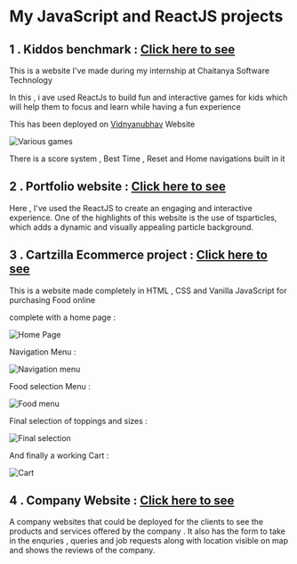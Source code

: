 # My JavaScript and ReactJS projects

## 1 . Kiddos benchmark : [Click here to see](https://github.com/Shivraj-Kore/child-benchmark)

This is a website I've made during my internship at Chaitanya Software Technology

In this , i ave used ReactJs to build fun and interactive games for kids which will help them to focus and learn while having a fun experience

This has been deployed on [Vidnyanubhav](http://cstkids.vidnyanubhav.com/) Website

![Various games](src/assets/gamemenuimg.png)

There is a score system , Best Time , Reset and Home navigations built in it

## 2 . Portfolio website : [Click here to see](https://github.com/Shivraj-Kore/PersonalWebReact)

Here , I've used the ReactJS to create an engaging and interactive experience. One of the highlights of this website is the use of tsparticles, which adds a dynamic and visually appealing particle background.

## 3 . Cartzilla Ecommerce project : [Click here to see](https://github.com/Shivraj-Kore/Cartzilla-project)

This is a website made completely in HTML , CSS and Vanilla JavaScript for purchasing Food online

complete with a home page :

![Home Page](ReadmeImages/homepage.png)

Navigation Menu :

![Navigation menu](ReadmeImages/navigationmenu.png)

Food selection Menu :

![Food menu](ReadmeImages/foodSelection.png)

Final selection of toppings and sizes :

![Final selection](ReadmeImages/finalSelection.png)

And finally a working Cart : 

![Cart](ReadmeImages/cart.png)

## 4 . Company Website : [Click here to see](https://github.com/Shivraj-Kore/Chaitanyatday-web)

A company websites that could be deployed for the clients to see the products and services offered by the company . It also has the form to take in the enquries , queries and job requests along with location visible on map and shows the reviews of the company.
